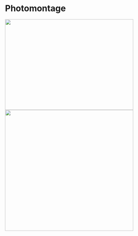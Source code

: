 # Photomontage

<img src="https://raw.githubusercontent.com/SouravSharan/photomontage/master/ex1.jpeg"  height="300" width="425"/> <img src="https://raw.githubusercontent.com/SouravSharan/photomontage/master/ex2.jpeg"  height="400" width="425"/> 
